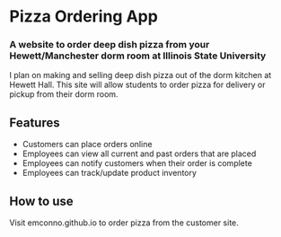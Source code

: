# Pizza Ordering App
### A website to order deep dish pizza from your Hewett/Manchester dorm room at Illinois State University

I plan on making and selling deep dish pizza out of the dorm kitchen at Hewett Hall. This site will allow students to order pizza for delivery or pickup from their dorm room.

## Features
- Customers can place orders online
- Employees can view all current and past orders that are placed
- Employees can notify customers when their order is complete
- Employees can track/update product inventory

## How to use
Visit emconno.github.io to order pizza from the customer site.



